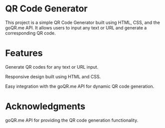 # QR Code Generator

This project is a simple QR Code Generator built using HTML, CSS, and the goQR.me API. It allows users to input any text or URL and generate a corresponding QR code.

# Features

Generate QR codes for any text or URL input.

Responsive design built using HTML and CSS.

Easy integration with the goQR.me API for dynamic QR code generation.

# Acknowledgments

goQR.me API for providing the QR code generation functionality.
